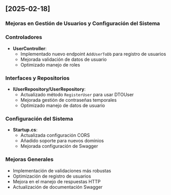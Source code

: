 ## [2025-02-18]

### Mejoras en Gestión de Usuarios y Configuración del Sistema

### Controladores

- **UserController**:
  - Implementado nuevo endpoint `AddUserToDb` para registro de usuarios
  - Mejorada validación de datos de usuario
  - Optimizado manejo de roles

### Interfaces y Repositorios

- **IUserRepository/UserRepository**:
  - Actualizado método `RegisterUser` para usar DTOUser
  - Mejorada gestión de contraseñas temporales
  - Optimizado manejo de datos de usuario

### Configuración del Sistema

- **Startup.cs**:
  - Actualizada configuración CORS
  - Añadido soporte para nuevos dominios
  - Mejorada configuración de Swagger

### Mejoras Generales

- Implementación de validaciones más robustas
- Optimización de registro de usuarios
- Mejora en el manejo de respuestas HTTP
- Actualización de documentación Swagger
